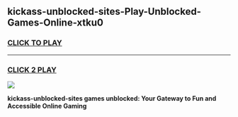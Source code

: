 
## kickass-unblocked-sites-Play-Unblocked-Games-Online-xtku0
<h3>
<a href="https://premium76.site?title=kickass-unblocked-sites&ref=25A">CLICK TO PLAY</a></h3>
<hr>

<h3>
<a href="https://premium76.site?title=kickass-unblocked-sites&ref=25A">CLICK 2 PLAY</a>
  
</h3>

<a href="https://premium76.site?title=kickass-unblocked-sites&ref=25A"><img src="https://clearcache.store/games.png"></a>


**kickass-unblocked-sites games unblocked: Your Gateway to Fun and Accessible Online Gaming**
